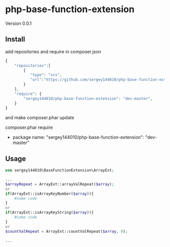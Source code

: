 php-base-function-extension
==========================

Version 0.0.1


Install
-------
 add repositories and require in composer.json
 ```php
 {
     "repositories":[
         {
 			"type": "vcs",
            "url":"https://github.com/sergey144010/php-base-function-extension",
         }
     ],
     "require": {
         "sergey144010/php-base-function-extension": "dev-master",
     }
 }
 ```
 and make
 composer.phar update

 composer.phar require
  - package name: "sergey144010/php-base-function-extension": "dev-master"


Usage
-----

```php
use sergey144010\BaseFunctionExtension\ArrayExt;

...
$arrayRepeat = ArrayExt::arrayValRepeat($array);
or 
if(ArrayExt::isArrayKeyNumber($array)){
    #some code
}
or
if(ArrayExt::isArrayKeyString($array)){
    #some code
}
or
$countValRepeat = ArrayExt::countValRepeat($array, 0);

...

```
